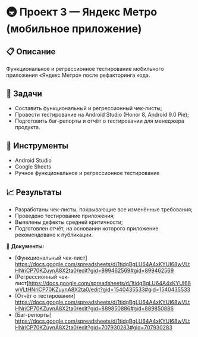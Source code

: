 # 🚇 Проект 3 — Яндекс Метро (мобильное приложение)
## 📋 Описание
Функциональное и регрессионное тестирование мобильного приложения «Яндекс Метро» после рефакторинга кода.

## 🎯 Задачи
- Составить функциональный и регрессионный чек-листы;
- Провести тестирование на Android Studio (Honor 8, Android 9.0 Pie);
- Подготовить баг-репорты и отчёт о тестировании для менеджера продукта.

## 🧰 Инструменты
- Android Studio  
- Google Sheets  
- Ручное функциональное и регрессионное тестирование  
## 📈 Результаты
- Разработаны чек-листы, покрывающие все изменённые требования;
- Проведено тестирование приложения;
- Выявлены дефекты средней критичности;
- Подготовлен отчёт, на основании которого приложение рекомендовано к публикации.

📎 **Документы:**  
- [Функциональный чек-лист] https://docs.google.com/spreadsheets/d/1tidgBgLU64A4xKYUI68wVLtHNriCP70KZuynA8X2ta0/edit?gid=899462569#gid=899462569
- [Регрессионный чек-лист]https://docs.google.com/spreadsheets/d/1tidgBgLU64A4xKYUI68wVLtHNriCP70KZuynA8X2ta0/edit?gid=1540435533#gid=1540435533
- [Отчёт о тестировании] https://docs.google.com/spreadsheets/d/1tidgBgLU64A4xKYUI68wVLtHNriCP70KZuynA8X2ta0/edit?gid=889850886#gid=889850886
- [Баг-репорты] https://docs.google.com/spreadsheets/d/1tidgBgLU64A4xKYUI68wVLtHNriCP70KZuynA8X2ta0/edit?gid=707930283#gid=707930283
